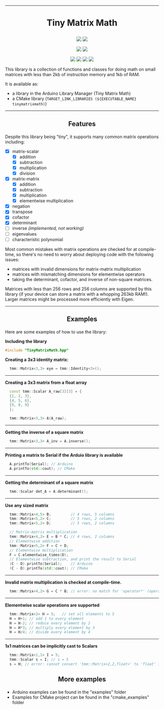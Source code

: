 --------------------
<h1>
  <p align="center"> Tiny Matrix Math </p>
</h1>

<p align="center"> 
  <img src=https://github.com/m516/TinyMatrixMath/actions/workflows/cmake_docs.yml/badge.svg>
  <img src=https://github.com/m516/TinyMatrixMath/actions/workflows/cmake_tests.yml/badge.svg>
</p>

<p align="center"> 
<img src=https://github.com/m516/TinyMatrixMath/actions/workflows/arduino_compile_examples.yml/badge.svg>
<img src=https://github.com/m516/TinyMatrixMath/actions/workflows/arduino_lint.yml/badge.svg>
</p>

<p align="center"> 
<img src=https://img.shields.io/github/issues/m516/TinyMatrixMath>
<img src=https://img.shields.io/github/forks/m516/TinyMatrixMath>
<img src=https://img.shields.io/github/stars/m516/TinyMatrixMath>
<img src=https://img.shields.io/github/license/m516/TinyMatrixMath>
</p>


<!-- [![Arduino linter](https://github.com/m516/TinyMatrixMath/actions/workflows/check-arduino.yml/badge.svg)](https://github.com/m516/TinyMatrixMath/actions/workflows/check-arduino.yml)
[![CMake build library and examples](https://github.com/m516/TinyMatrixMath/actions/workflows/check-cmake.yml/badge.svg)](https://github.com/m516/TinyMatrixMath/actions/workflows/check-cmake.yml)
[![Arduino build and examples](https://github.com/m516/TinyMatrixMath/actions/workflows/check-arduino.yml/badge.svg)](https://github.com/m516/TinyMatrixMath/actions/workflows/compile-examples.yml)
[![issues](https://img.shields.io/github/issues/m516/TinyMatrixMath)](https://github.com/m516/TinyMatrixMath/issues)
[![forks](https://img.shields.io/github/forks/m516/TinyMatrixMath)](https://github.com/m516/TinyMatrixMath/network/members)
[![stars](https://img.shields.io/github/stars/m516/TinyMatrixMath)](https://github.com/m516/TinyMatrixMath/graphs/traffic)
[![license](https://img.shields.io/github/license/m516/TinyMatrixMath)](https://github.com/m516/TinyMatrixMath/blob/master/LICENSE) -->


This library is a collection of functions and classes 
for doing math on small matrices with less than 2kb of 
instruction memory and 1kb of RAM.

It is available as:
* a library in the Arduino Library Manager (Tiny Matrix Math)
* a CMake library (`TARGET_LINK_LIBRARIES (${EXECUTABLE_NAME} tinymatrixmath)`)


--------------------
<h2>
  <p align="center"> Features </p>
</h2>

Despite this library being "tiny", it supports many common matrix operations including:

- [X] matrix-scalar
  - [X] addition
  - [X] subtraction
  - [X] multiplication
  - [X] division
- [X] matrix-matrix
  - [X] addition
  - [X] subtraction
  - [X] multiplication
  - [X] elementwise multiplication
- [X] negation
- [X] transpose
- [X] cofactor
- [X] determinant
- [ ] inverse *(implemented, not working)*
- [ ] eigenvalues
- [ ] characteristic polynomial

Most common mistakes with matrix operations are checked for at compile-time,
so there's no need to worry about deploying code with the following issues:
* matrices with invalid dimensions for matrix-matrix multiplication
* matrices with mismatching dimensions for elementwise operators
* taking the determinant, cofactor, and inverse of non-square matrices.

Matrices with less than 256 rows and 256 columns are 
supported by this library (if your device can store
a matrix with a whopping 263kb RAM!). Larger matrices
might be processed more efficiently with Eigen.


--------------------
<h2>
  <p align="center"> Examples </p>
</h2>

Here are some examples of how to use the library:

**Including the library**
```cpp
#include "TinyMatrixMath.hpp"
```

**Creating a 3x3 identity matrix:**
```cpp
  tmm::Matrix<3,3> eye = tmm::Identity<3>();
```
-------------
**Creating a 3x3 matrix from a float array**
```cpp
  const tmm::Scalar A_raw[3][3] = {
  {1, 2, 3},
  {4, 5, 6},
  {9, 8, 9}
  };

  tmm::Matrix<3,3> A(A_raw);
```
-------------
**Getting the inverse of a square matrix**
```cpp
  tmm::Matrix<3,3> A_inv = A.inverse();
```
-------------
**Printing a matrix to Serial if the Arduio library is available**
```cpp
  A.printTo(Serial); // Arduino
  A.printTo(std::cout); // CMake
```
-------------
**Getting the determinant of a square matrix**
```cpp
  tmm::Scalar det_A = A.determinant();
```
-------------
**Use any sized matrix**
```cpp
  tmm::Matrix<4,5> B;         // 4 rows, 5 columns
  tmm::Matrix<5,2> C;         // 5 rows, 2 columns
  tmm::Matrix<5,2> D;         // 5 rows, 2 columns

  // Matrix-matrix multiplication
  tmm::Matrix<4,2> E = B * C; // 4 rows, 2 columns
  // Elementwise addition
  tmm::Matrix<5,2> F = C + D;
  // Elementwise multiplication
  F = C.elementwise_times(D);
  // Elementwise subtraction, and print the result to Serial
  (C - D).printTo(Serial);    // Arduino
  (C - D).printTo(std::cout); // CMake
```
-------------
**Invalid matrix multiplication is checked at compile-time.**
```cpp
  tmm::Matrix<4,2> G = C * B; // error: no match for 'operator*' (operand types are 'tmm::Matrix<5, 2, float>' and 'tmm::Matrix<4, 5, float>')
```
-------------
**Elementwise scalar operations are supported**
```cpp
  tmm::Matrix<2> H = 5;   // set all elements to 5
  H = H+1; // add 1 to every element
  H = H-2; // reduce every element by 2
  H = H*3; // multiply every element by 3
  H = H/4; // divide every element by 4
```
-------------
**1x1 matrices can be implicitly cast to Scalars**
```cpp
  tmm::Matrix<1,1> I = 5;
  tmm::Scalar s = I; // s = 5
  s = H; // error: cannot convert 'tmm::Matrix<2,2,float>' to 'float' in assignment
```



<h2>
  <p align="center"> More examples </p>
</h2>

* Arduino examples can be found in the "examples" folder
* Examples for CMake project can be found in the "cmake_examples" folder

